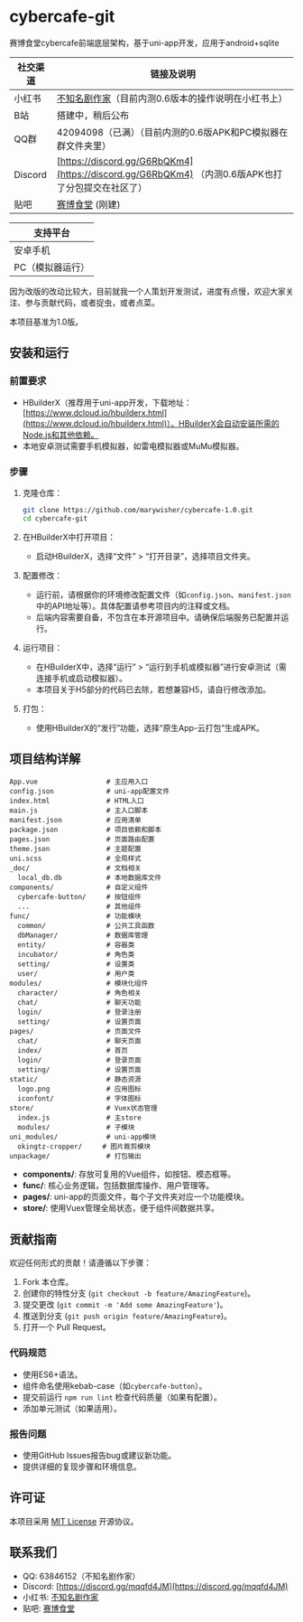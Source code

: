 # cybercafe-git
赛博食堂cybercafe前端底层架构，基于uni-app开发，应用于android+sqlite

| 社交渠道 | 链接及说明 |
| ------- | ----------- |
| 小红书   | [不知名剧作家](https://www.xiaohongshu.com/user/profile/609a8cf700000000010004c3)（目前内测0.6版本的操作说明在小红书上） |
| B站     | 搭建中，稍后公布 |
| QQ群    | 42094098（已满）（目前内测的0.6版APK和PC模拟器在群文件夹里） |
| Discord | [https://discord.gg/G6RbQKm4](https://discord.gg/G6RbQKm4) （内测0.6版APK也打了分包提交在社区了） |
| 贴吧    | [赛博食堂](https://tieba.baidu.com/f?kw=赛博食堂) (刚建) |


| 支持平台 |
| ------- |
| 安卓手机 |
| PC（模拟器运行）|

因为改版的改动比较大，目前就我一个人策划开发测试，进度有点慢，欢迎大家关注、参与贡献代码，或者捉虫，或者点菜。

本项目基准为1.0版。

## 安装和运行

### 前置要求
- HBuilderX（推荐用于uni-app开发，下载地址：[https://www.dcloud.io/hbuilderx.html](https://www.dcloud.io/hbuilderx.html)）。HBuilderX会自动安装所需的Node.js和其他依赖。
- 本地安卓测试需要手机模拟器，如雷电模拟器或MuMu模拟器。

### 步骤
1. 克隆仓库：
   ```bash
   git clone https://github.com/marywisher/cybercafe-1.0.git
   cd cybercafe-git
   ```

2. 在HBuilderX中打开项目：
   - 启动HBuilderX，选择“文件” > “打开目录”，选择项目文件夹。

3. 配置修改：
   - 运行前，请根据你的环境修改配置文件（如`config.json`、`manifest.json`中的API地址等）。具体配置请参考项目内的注释或文档。
   - 后端内容需要自备，不包含在本开源项目中。请确保后端服务已配置并运行。

4. 运行项目：
   - 在HBuilderX中，选择“运行” > “运行到手机或模拟器”进行安卓测试（需连接手机或启动模拟器）。
   - 本项目关于H5部分的代码已去除，若想兼容H5，请自行修改添加。

5. 打包：
   - 使用HBuilderX的“发行”功能，选择“原生App-云打包”生成APK。

## 项目结构详解

```
App.vue                 # 主应用入口
config.json             # uni-app配置文件
index.html              # HTML入口
main.js                 # 主入口脚本
manifest.json           # 应用清单
package.json            # 项目依赖和脚本
pages.json              # 页面路由配置
theme.json              # 主题配置
uni.scss                # 全局样式
_doc/                   # 文档相关
  local_db.db           # 本地数据库文件
components/             # 自定义组件
  cybercafe-button/     # 按钮组件
  ...                   # 其他组件
func/                   # 功能模块
  common/               # 公共工具函数
  dbManager/            # 数据库管理
  entity/               # 容器类
  incubator/            # 角色类
  setting/              # 设置类
  user/                 # 用户类
modules/                # 模块化组件
  character/            # 角色相关
  chat/                 # 聊天功能
  login/                # 登录注册
  setting/              # 设置页面
pages/                  # 页面文件
  chat/                 # 聊天页面
  index/                # 首页
  login/                # 登录页面
  setting/              # 设置页面
static/                 # 静态资源
  logo.png              # 应用图标
  iconfont/             # 字体图标
store/                  # Vuex状态管理
  index.js              # 主store
  modules/              # 子模块
uni_modules/            # uni-app模块
  okingtz-cropper/     # 图片裁剪模块
unpackage/              # 打包输出
```

- **components/**: 存放可复用的Vue组件，如按钮、模态框等。
- **func/**: 核心业务逻辑，包括数据库操作、用户管理等。
- **pages/**: uni-app的页面文件，每个子文件夹对应一个功能模块。
- **store/**: 使用Vuex管理全局状态，便于组件间数据共享。

## 贡献指南

欢迎任何形式的贡献！请遵循以下步骤：

1. Fork 本仓库。
2. 创建你的特性分支 (`git checkout -b feature/AmazingFeature`)。
3. 提交更改 (`git commit -m 'Add some AmazingFeature'`)。
4. 推送到分支 (`git push origin feature/AmazingFeature`)。
5. 打开一个 Pull Request。

### 代码规范
- 使用ES6+语法。
- 组件命名使用kebab-case（如`cybercafe-button`）。
- 提交前运行 `npm run lint` 检查代码质量（如果有配置）。
- 添加单元测试（如果适用）。

### 报告问题
- 使用GitHub Issues报告bug或建议新功能。
- 提供详细的复现步骤和环境信息。

## 许可证
本项目采用 [MIT License](LICENSE.txt) 开源协议。

## 联系我们
- QQ: 63846152（不知名剧作家）
- Discord: [https://discord.gg/mqqfd4JM](https://discord.gg/mqqfd4JM)
- 小红书: [不知名剧作家](https://www.xiaohongshu.com/user/profile/609a8cf700000000010004c3)
- 贴吧: [赛博食堂](https://tieba.baidu.com/f?kw=赛博食堂)